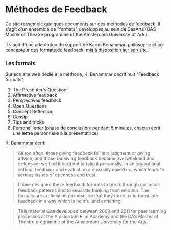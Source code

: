 # Méthodes de Feedback

Ce site rassemble quelques documents sur des méthodes de feedback. Il s'agit d'un ensemble de "formats" développés au sein de DasArts (DAS Master of Theatre programme of the Amsterdam University of Arts).

Il s'agit d'une adaptation du support de Karim Benammar, philosophe et co-concepteur des formats de feedback, [mis à disposition sur son site](https://philosophy.teachable.com/p/learning-from-feedback ).

### Les formats

Sur son site web dédié à la méthode, K. Benammar décrit huit “Feedback formats”:

1. The Presenter's Question
2. Affirmative feedback
3. Perspectives feedback
4. Open Questions
5. Concept Reflection
6. Gossip
7. Tips and tricks
8. Personal letter (phase de conclusion: pendant 5 minutes, chacun écrit une lettre personnelle à la présentatrice)

K. Benammar écrit: 

> All too often, those giving feedback fall into judgment or giving advice, and those receiving feedback become overwhelmed and defensive: we find it hard not to take it personally. In an educational setting, feedback and evaluation are usually mixed up, which leads to serious issues of openness and trust.

> I have designed these feedback formats to break through our usual feedback patterns and to separate thinking from emotion. The formats are artificial on purpose, so that they force us to formulate feedback in a way which is helpful and enriching.

> This material was developed between 2009 and 2011 for peer learning processes at the Amsterdam Film Academy and the DAS Master of Theatre programme of the Amsterdam University for the Arts.
